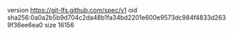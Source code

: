 version https://git-lfs.github.com/spec/v1
oid sha256:0a0a2b5b9d704c2da48b1fa34bd2201e600e9573dc984f4833d2639f36ee6ea0
size 16156

